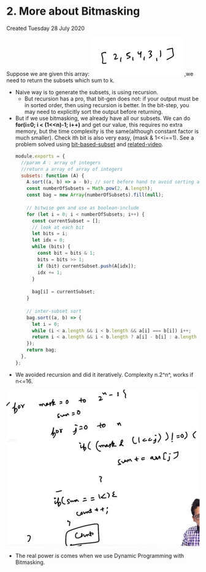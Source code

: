 # 2. More about Bitmasking

Created Tuesday 28 July 2020

Suppose we are given this array:
![](../../../../../assets/2._More_about_Bitmasking-image-1-3191b7ed.png)
,we need to return the subsets which sum to k.

- Naive way is to generate the subsets, is using recursion.
	- But recursion has a pro, that bit-gen does not: if your output must be in sorted order, then using recursion is better. In the bit-step, you may need to explicitly sort the output before returning.
- But if we use bitmasking, we already have all our subsets. We can do **for(i=0; i < (1<<n)-1; i++)** and get our value, this requires no extra memory, but the time complexity is the same(although constant factor is much smaller). Check ith bit is also very easy, (mask & 1<<i\==1). See a problem solved using [bit-based-subset](https://www.interviewbit.com/problems/subset/) and [related-video](https://www.youtube.com/live/fUJt4mEROMA?si=wBwx_vs9xbJQ09_I&t=939).
	```js
	module.exports = {
	  //param A : array of integers
	  //return a array of array of integers
	  subsets: function (A) {
	    A.sort((a, b) => a - b); // sort before hand to avoid sorting all subsets
	    const numberOfSubsets = Math.pow(2, A.length);
	    const bag = new Array(numberOfSubsets).fill(null);
	
	    // bitwise gen and use as boolean-include
	    for (let i = 0; i < numberOfSubsets; i++) {
	      const currentSubset = [];
	      // look at each bit
	      let bits = i;
	      let idx = 0;
	      while (bits) {
	        const bit = bits & 1;
	        bits = bits >> 1;
	        if (bit) currentSubset.push(A[idx]);
	        idx += 1;
	      }
	
	      bag[i] = currentSubset;
	    }
	
	    // inter-subset sort
	    bag.sort((a, b) => {
	      let i = 0;
	      while (i < a.length && i < b.length && a[i] === b[i]) i++;
	      return i < a.length && i < b.length ? a[i] - b[i] : a.length - b.length;
	    });
	    return bag;
	  },
	};
	```
- We avoided recursion and did it iteratively. Complexity n.2^n^, works if n<=16.

![](../../../../../assets/2._More_about_Bitmasking-image-2-3191b7ed.png)

- The real power is comes when we use Dynamic Programming with Bitmasking.
